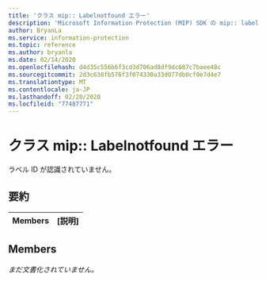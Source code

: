 ```yaml
---
title: 'クラス mip:: Labelnotfound エラー'
description: 'Microsoft Information Protection (MIP) SDK の mip:: labelnotfound error クラスについて説明します。'
author: BryanLa
ms.service: information-protection
ms.topic: reference
ms.author: bryanla
ms.date: 02/14/2020
ms.openlocfilehash: d4d35c556b6f3cd3d706ad8df9dc687c7baee48c
ms.sourcegitcommit: 2d3c638fb576f3f074330a33d077db0cf0e7d4e7
ms.translationtype: MT
ms.contentlocale: ja-JP
ms.lasthandoff: 02/20/2020
ms.locfileid: "77487771"
---
```

# <a name="class-miplabelnotfounderror"></a>クラス mip:: Labelnotfound エラー 
ラベル ID が認識されていません。
  
## <a name="summary"></a>要約
 Members                        | [説明]                                
--------------------------------|---------------------------------------------
  
## <a name="members"></a>Members
_まだ文書化されていません。_
